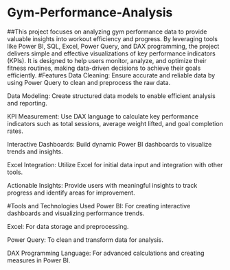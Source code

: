 # Gym-Performance-Analysis
##This project focuses on analyzing gym performance data to provide valuable insights into workout efficiency and progress. By leveraging tools like Power BI, SQL, Excel, Power Query, and DAX programming, the project delivers simple and effective visualizations of key performance indicators (KPIs). It is designed to help users monitor, analyze, and optimize their fitness routines, making data-driven decisions to achieve their goals efficiently.
#Features
 Data Cleaning: Ensure accurate and reliable data by using Power Query to clean and preprocess the raw data.

 Data Modeling: Create structured data models to enable efficient analysis and reporting.

 KPI Measurement: Use DAX language to calculate key performance indicators such as total sessions, average weight lifted, and goal completion rates.

 Interactive Dashboards: Build dynamic Power BI dashboards to visualize trends and insights.

 Excel Integration: Utilize Excel for initial data input and integration with other tools.

 Actionable Insights: Provide users with meaningful insights to track progress and identify areas for improvement.

 #Tools and Technologies Used
 Power BI: For creating interactive dashboards and visualizing performance trends.

Excel: For data storage and preprocessing.

Power Query: To clean and transform data for analysis.

DAX Programming Language: For advanced calculations and creating measures in Power BI.


